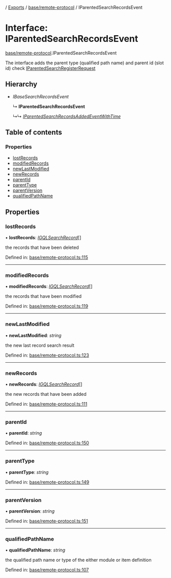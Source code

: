 [](../README.md) / [Exports](../modules.md) / [base/remote-protocol](../modules/base_remote_protocol.md) / IParentedSearchRecordsEvent

# Interface: IParentedSearchRecordsEvent

[base/remote-protocol](../modules/base_remote_protocol.md).IParentedSearchRecordsEvent

The interface adds the parent type (qualified path name) and parent id (slot id)
check [IParentedSearchRegisterRequest](base_remote_protocol.iparentedsearchregisterrequest.md)

## Hierarchy

* *IBaseSearchRecordsEvent*

  ↳ **IParentedSearchRecordsEvent**

  ↳↳ [*IParentedSearchRecordsAddedEventWithTime*](client_internal_testing.iparentedsearchrecordsaddedeventwithtime.md)

## Table of contents

### Properties

- [lostRecords](base_remote_protocol.iparentedsearchrecordsevent.md#lostrecords)
- [modifiedRecords](base_remote_protocol.iparentedsearchrecordsevent.md#modifiedrecords)
- [newLastModified](base_remote_protocol.iparentedsearchrecordsevent.md#newlastmodified)
- [newRecords](base_remote_protocol.iparentedsearchrecordsevent.md#newrecords)
- [parentId](base_remote_protocol.iparentedsearchrecordsevent.md#parentid)
- [parentType](base_remote_protocol.iparentedsearchrecordsevent.md#parenttype)
- [parentVersion](base_remote_protocol.iparentedsearchrecordsevent.md#parentversion)
- [qualifiedPathName](base_remote_protocol.iparentedsearchrecordsevent.md#qualifiedpathname)

## Properties

### lostRecords

• **lostRecords**: [*IGQLSearchRecord*](gql_querier.igqlsearchrecord.md)[]

the records that have been deleted

Defined in: [base/remote-protocol.ts:115](https://github.com/onzag/itemize/blob/5fcde7cf/base/remote-protocol.ts#L115)

___

### modifiedRecords

• **modifiedRecords**: [*IGQLSearchRecord*](gql_querier.igqlsearchrecord.md)[]

the records that have been modified

Defined in: [base/remote-protocol.ts:119](https://github.com/onzag/itemize/blob/5fcde7cf/base/remote-protocol.ts#L119)

___

### newLastModified

• **newLastModified**: *string*

the new last record search result

Defined in: [base/remote-protocol.ts:123](https://github.com/onzag/itemize/blob/5fcde7cf/base/remote-protocol.ts#L123)

___

### newRecords

• **newRecords**: [*IGQLSearchRecord*](gql_querier.igqlsearchrecord.md)[]

the new records that have been added

Defined in: [base/remote-protocol.ts:111](https://github.com/onzag/itemize/blob/5fcde7cf/base/remote-protocol.ts#L111)

___

### parentId

• **parentId**: *string*

Defined in: [base/remote-protocol.ts:150](https://github.com/onzag/itemize/blob/5fcde7cf/base/remote-protocol.ts#L150)

___

### parentType

• **parentType**: *string*

Defined in: [base/remote-protocol.ts:149](https://github.com/onzag/itemize/blob/5fcde7cf/base/remote-protocol.ts#L149)

___

### parentVersion

• **parentVersion**: *string*

Defined in: [base/remote-protocol.ts:151](https://github.com/onzag/itemize/blob/5fcde7cf/base/remote-protocol.ts#L151)

___

### qualifiedPathName

• **qualifiedPathName**: *string*

the qualified path name or type of the either module or item definition

Defined in: [base/remote-protocol.ts:107](https://github.com/onzag/itemize/blob/5fcde7cf/base/remote-protocol.ts#L107)

